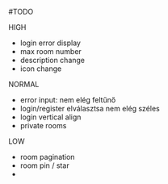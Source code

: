#TODO

HIGH
- login error display
- max room number
- description change
- icon change


NORMAL
- error input: nem elég feltűnő
- login/register elválasztsa nem elég széles
- login vertical align
- private rooms

LOW
- room pagination
- room pin / star
-
